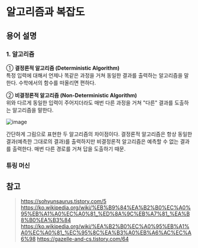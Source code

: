 # 알고리즘과 복잡도

## 용어 설명

### 1. 알고리즘

① __결정론적 알고리즘 (Deterministic Algorithm)__  
특정 입력에 대해서 언제나 똑같은 과정을 거쳐 동일한 결과를 출력하는 알고리즘을 말한다. 수학에서의 함수를 떠올리면 편하다.

② __비결정론적 알고리즘 (Non-Deterministic Algorithm)__  
위와 다르게 동일한 입력이 주어지더라도 매번 다른 과정을 거쳐 "다른" 결과를 도출하는 알고리즘을 말한다. 

![image](https://user-images.githubusercontent.com/68508521/163414385-3730d78b-4e92-41c4-ab46-0a80fd68e456.png)  

간단하게 그림으로 표현한 두 알고리즘의 차이점이다. 결정론적 알고리즘은 항상 동일한 결과(예측한 그대로의 결과)를 출력하지만 비결정론적 알고리즘은 예측할 수 없는 결과를 출력한다. 매번 다른 경로를 거쳐 답을 도출하기 때문.


### 튜링 머신








## 참고

> https://sohyunsaurus.tistory.com/5
> https://ko.wikipedia.org/wiki/%EB%B9%84%EA%B2%B0%EC%A0%95%EB%A1%A0%EC%A0%81_%ED%8A%9C%EB%A7%81_%EA%B8%B0%EA%B3%84
> https://ko.wikipedia.org/wiki/%EA%B2%B0%EC%A0%95%EB%A1%A0%EC%A0%81_%EC%95%8C%EA%B3%A0%EB%A6%AC%EC%A6%98
> https://gazelle-and-cs.tistory.com/64
